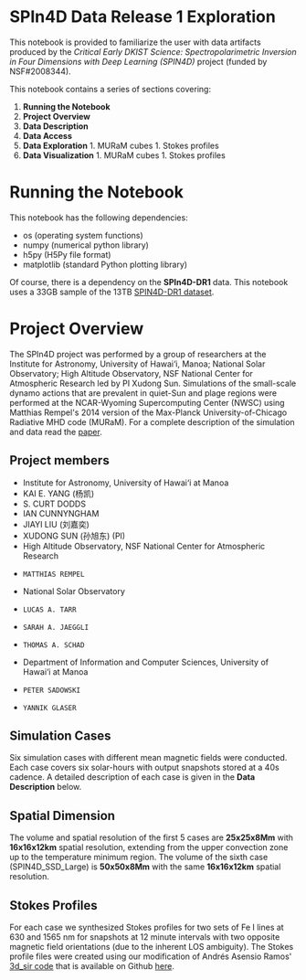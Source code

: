 # SPIn4D Data Release 1 Exploration

This notebook is provided to familiarize the user with data artifacts produced by the *Critical Early DKIST Science: Spectropolarimetric Inversion in Four Dimensions with Deep Learning (SPIN4D)* project (funded by NSF#2008344).

This notebook contains a series of sections covering:

1.    **Running the Notebook**
1.    **Project Overview**
1.    **Data Description**
1.    **Data Access**
1.    **Data Exploration**
    1. MURaM cubes
    1. Stokes profiles
1.    **Data Visualization**
    1. MURaM cubes
    1. Stokes profiles

# Running the Notebook

This notebook has the following dependencies:
-    os   (operating system functions)
-    numpy (numerical python library)
-    h5py (H5Py file format)
-    matplotlib (standard Python plotting library)

Of course, there is a dependency on the **SPIn4D-DR1** data. This notebook uses a 33GB sample of the 13TB [SPIN4D-DR1 dataset](http://dtn-itc.ifa.hawaii.edu/spin4d/DR1/).

# Project Overview

The SPIn4D project was performed by a group of researchers at the Institute for Astronomy, University of Hawai‘i, Manoa; National Solar Observatory; High Altitude Observatory, NSF National Center for Atmospheric Research led by PI Xudong Sun.
Simulations of the small-scale dynamo actions that are prevalent in quiet-Sun and plage regions were performed at the NCAR-Wyoming Supercomputing Center (NWSC) using Matthias Rempel's 2014 version of the Max-Planck University-of-Chicago Radiative MHD code (MURaM). For a complete description of the simulation and data read the [paper](https://arxiv.org/pdf/2407.20309).

## Project members
-    Institute for Astronomy, University of Hawai‘i at Manoa
  -    KAI E. YANG (杨凯)
  -    S. CURT DODDS
  -    IAN CUNNYNGHAM
  -    JIAYI LIU (刘嘉奕)
  -    XUDONG SUN (孙旭东) (PI)
-    High Altitude Observatory, NSF National Center for Atmospheric Research
  -     MATTHIAS REMPEL
-    National Solar Observatory
  -     LUCAS A. TARR
  -     SARAH A. JAEGGLI
  -     THOMAS A. SCHAD
-    Department of Information and Computer Sciences, University of Hawai‘i at Manoa
  -     PETER SADOWSKI
  -     YANNIK GLASER


## Simulation Cases
Six simulation cases with different mean magnetic fields were conducted. Each case covers six solar-hours with output snapshots stored at a 40s cadence. A detailed description of each case is given in the **Data Description** below.

##  Spatial Dimension
The volume and spatial resolution of the first 5 cases are **25x25x8Mm** with **16x16x12km** spatial resolution, extending from the upper convection zone up to the temperature minimum region. The volume of the sixth case (SPIN4D_SSD_Large) is **50x50x8Mm** with the same **16x16x12km** spatial resolution.

## Stokes Profiles
For each case we synthesized Stokes profiles for two sets of Fe I lines at 630 and 1565 nm for snapshots at 12 minute intervals with two opposite magnetic field orientations (due to the inherent LOS ambiguity). The Stokes profile files were created using our modification of Andrés Asensio Ramos' [3d_sir code](https://github.com/aasensio/3d_sir) that is available on Github [here](https://github.com/ifauh/par-sir).

